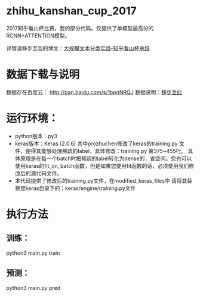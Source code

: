 # zhihu_kanshan_cup_2017
2017知乎看山杯比赛，我的部分代码。仅提供了单模型最高分的RCNN+ATTENTION模型。

详情请移步至我的博文：[大规模文本分类实践-知乎看山杯总结](http://coderskychen.cn/2017/08/20/zhihucup/)

# 数据下载与说明
数据存在百度云： http://pan.baidu.com/s/1bpnNRQJ
数据说明：[移步至此](https://github.com/coderSkyChen/zhihu_kanshan_cup_2017/blob/master/%E6%95%B0%E6%8D%AE%E9%9B%86%E8%AF%B4%E6%98%8E.txt)

# 运行环境：
- python版本：py3
- keras版本：Keras (2.0.6)  其中prozhuchen修改了keras的training.py 文件，使得其能够处理稀疏的label，具体修改：training.py  第375~455行。
具体原理是在每一个batch时把稀疏的label转化为dense的，省空间。您也可以使用keras的fit_on_batch函数，但是如果您使用fit函数的话，必须使用我们修改后的源代码文件。
- 本代码提供了修改后的training.py文件，在modified_keras_files中     请将其替换您keras目录下的：keras/engine/training.py文件

# 执行方法
## 训练：
python3 main.py train

## 预测：
python3 main.py pred


